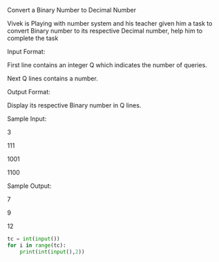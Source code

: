  Convert a Binary Number to Decimal Number

Vivek is Playing with number system and his teacher given him a task to convert Binary number to its respective Decimal number, help him to complete the task

Input Format:

First line contains an integer Q which indicates the number of queries.

Next Q lines contains a number.

Output Format:

Display its respective Binary number in Q lines.

Sample Input:

3

111

1001

1100

Sample Output:

7

9

12

```python
tc = int(input())
for i in range(tc):
    print(int(input(),2))
